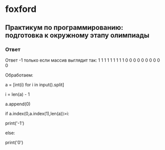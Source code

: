 # foxford
## Практикум по программированию: подготовка к окружному этапу олимпиады ##
### Ответ ###
Ответ -1 только если массив выглядит так:
1 1 1 1 1 1 1 1 1 0 0 0 0 0 0 0 0 0 0

Обработаем:

a = [int(i) for i in input().split]

i = len(a) - 1

a.append(0) 

if a.index(0,a.index(1),len(a))>i: 

  print('-1') 

else: 

  print('0')